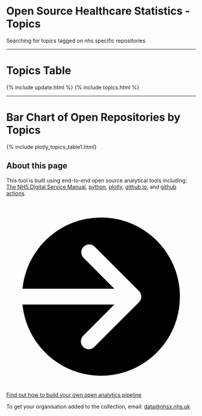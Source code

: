 <script src="https://cdn.plot.ly/plotly-latest.min.js"></script>

# Open Source Healthcare Statistics - Topics

Searching for topics tagged on nhs specific repositories

<hr class="nhsuk-u-margin-top-0 nhsuk-u-margin-bottom-6">

# Topics Table

{% include update.html %}
{% include topics.html %}

<hr class="nhsuk-u-margin-top-6 nhsuk-u-margin-bottom-6">


# Bar Chart of Open Repositories by Topics
{% include plotly_topics_table1.html}

## About this page

This tool is built using end-to-end open source analytical tools including: [The NHS Digital Service Manual](https://service-manual.nhs.uk/), [python](https://nhs-pycom.net/), [plotly](https://plotly.com/python/), [github.io](https://pages.github.com/), and [github actions](https://github.com/features/actions).

<div class="nhsuk-action-link">
  <a class="nhsuk-action-link__link" href="/open-health-statistics/blog">
    <svg class="nhsuk-icon nhsuk-icon__arrow-right-circle" xmlns="http://www.w3.org/2000/svg" viewBox="0 0 24 24" aria-hidden="true">
      <path d="M0 0h24v24H0z" fill="none"></path>
      <path d="M12 2a10 10 0 0 0-9.95 9h11.64L9.74 7.05a1 1 0 0 1 1.41-1.41l5.66 5.65a1 1 0 0 1 0 1.42l-5.66 5.65a1 1 0 0 1-1.41 0 1 1 0 0 1 0-1.41L13.69 13H2.05A10 10 0 1 0 12 2z"></path>
    </svg>
    <span class="nhsuk-action-link__text">Find out how to build your own open analytics pipeline</span>
  </a>
</div>

To get your organisation added to the collection, email: <a href="mailto:data@nhsx.nhs.uk">data@nhsx.nhs.uk</a>
